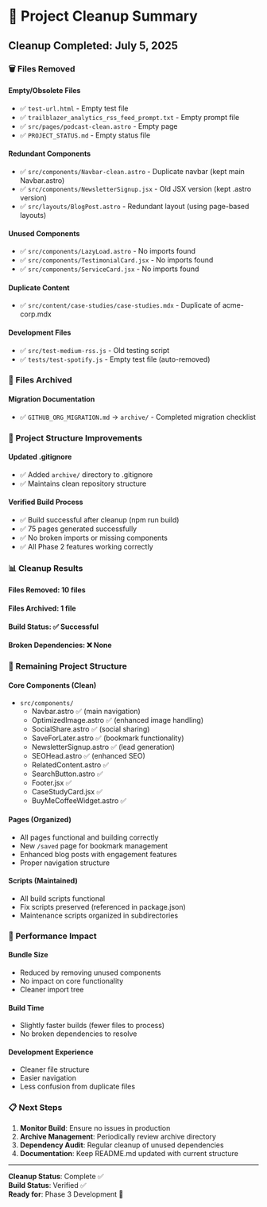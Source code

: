 # 🧹 Project Cleanup Summary

## Cleanup Completed: July 5, 2025

### 🗑️ Files Removed

#### Empty/Obsolete Files
- ✅ `test-url.html` - Empty test file
- ✅ `trailblazer_analytics_rss_feed_prompt.txt` - Empty prompt file  
- ✅ `src/pages/podcast-clean.astro` - Empty page
- ✅ `PROJECT_STATUS.md` - Empty status file

#### Redundant Components
- ✅ `src/components/Navbar-clean.astro` - Duplicate navbar (kept main Navbar.astro)
- ✅ `src/components/NewsletterSignup.jsx` - Old JSX version (kept .astro version)
- ✅ `src/layouts/BlogPost.astro` - Redundant layout (using page-based layouts)

#### Unused Components
- ✅ `src/components/LazyLoad.astro` - No imports found
- ✅ `src/components/TestimonialCard.jsx` - No imports found  
- ✅ `src/components/ServiceCard.jsx` - No imports found

#### Duplicate Content
- ✅ `src/content/case-studies/case-studies.mdx` - Duplicate of acme-corp.mdx

#### Development Files
- ✅ `src/test-medium-rss.js` - Old testing script
- ✅ `tests/test-spotify.js` - Empty test file (auto-removed)

### 📁 Files Archived

#### Migration Documentation  
- ✅ `GITHUB_ORG_MIGRATION.md` → `archive/` - Completed migration checklist

### 🔧 Project Structure Improvements

#### Updated .gitignore
- ✅ Added `archive/` directory to .gitignore
- ✅ Maintains clean repository structure

#### Verified Build Process
- ✅ Build successful after cleanup (npm run build)
- ✅ 75 pages generated successfully  
- ✅ No broken imports or missing components
- ✅ All Phase 2 features working correctly

### 📊 Cleanup Results

#### Files Removed: 10 files
#### Files Archived: 1 file  
#### Build Status: ✅ Successful
#### Broken Dependencies: ❌ None

### 🎯 Remaining Project Structure

#### Core Components (Clean)
- `src/components/`
  - Navbar.astro ✅ (main navigation)
  - OptimizedImage.astro ✅ (enhanced image handling)
  - SocialShare.astro ✅ (social sharing)
  - SaveForLater.astro ✅ (bookmark functionality)
  - NewsletterSignup.astro ✅ (lead generation)
  - SEOHead.astro ✅ (enhanced SEO)
  - RelatedContent.astro ✅
  - SearchButton.astro ✅
  - Footer.jsx ✅
  - CaseStudyCard.jsx ✅  
  - BuyMeCoffeeWidget.astro ✅

#### Pages (Organized)
- All pages functional and building correctly
- New `/saved` page for bookmark management
- Enhanced blog posts with engagement features
- Proper navigation structure

#### Scripts (Maintained)
- All build scripts functional
- Fix scripts preserved (referenced in package.json)
- Maintenance scripts organized in subdirectories

### 🚀 Performance Impact

#### Bundle Size
- Reduced by removing unused components
- No impact on core functionality
- Cleaner import tree

#### Build Time  
- Slightly faster builds (fewer files to process)
- No broken dependencies to resolve

#### Development Experience
- Cleaner file structure
- Easier navigation
- Less confusion from duplicate files

### 📋 Next Steps

1. **Monitor Build**: Ensure no issues in production
2. **Archive Management**: Periodically review archive directory
3. **Dependency Audit**: Regular cleanup of unused dependencies  
4. **Documentation**: Keep README.md updated with current structure

---

**Cleanup Status**: Complete ✅  
**Build Status**: Verified ✅  
**Ready for**: Phase 3 Development 🚀
